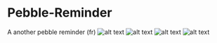 # Pebble-Reminder
A another pebble reminder (fr)
![alt text](https://github.com/AzzRun/Pebble-Reminder/blob/master/img/reminder.jpg?raw=true)
![alt text](https://github.com/AzzRun/Pebble-Reminder/blob/master/img/capture.PNG?raw=true)
![alt text](https://github.com/AzzRun/Pebble-Reminder/blob/master/img/Capture3.PNG?raw=true)
![alt text](https://github.com/AzzRun/Pebble-Reminder/blob/master/img/Capture2.PNG?raw=true)


